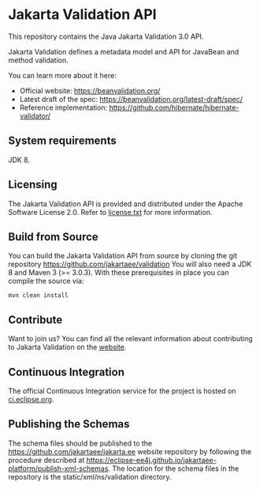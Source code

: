 # Jakarta Validation API

This repository contains the Java Jakarta Validation 3.0 API.

Jakarta Validation defines a metadata model and API for JavaBean and method validation.

You can learn more about it here:
* Official website: <https://beanvalidation.org/>
* Latest draft of the spec: <https://beanvalidation.org/latest-draft/spec/>
* Reference implementation: <https://github.com/hibernate/hibernate-validator/>

## System requirements

JDK 8.

## Licensing

The Jakarta Validation API is provided and distributed under the Apache Software License 2.0.
Refer to [license.txt](https://github.com/jakartaee/validation/blob/master/license.txt) for more information.

## Build from Source

You can build the Jakarta Validation API from source by cloning the git repository https://github.com/jakartaee/validation
You will also need a JDK 8 and Maven 3 (>= 3.0.3). With these prerequisites in place you can compile the source via:

    mvn clean install

## Contribute

Want to join us? You can find all the relevant information about contributing to Jakarta Validation on the [website](https://beanvalidation.org/contribute/).

## Continuous Integration

The official Continuous Integration service for the project is hosted on [ci.eclipse.org](https://ci.eclipse.org/validation/).

## Publishing the Schemas
The schema files should be published to the https://github.com/jakartaee/jakarta.ee website repository by following the
procedure described at https://eclipse-ee4j.github.io/jakartaee-platform/publish-xml-schemas. The location for
the schema files in the repository is the static/xml/ns/validation directory.
